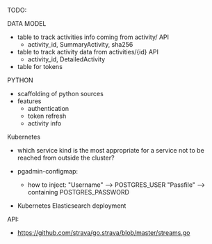 
TODO:

DATA MODEL
- table to track activities info coming from activity/ API
    - activity_id, SummaryActivity, sha256
- table to track activity data from activities/{id} API
    - activity_id, DetailedActivity
- table for tokens

PYTHON
- scaffolding of python sources
- features
    - authentication
    - token refresh
    - activity info

Kubernetes
- which service kind is the most appropriate for a service not to be reached from outside the cluster?
- pgadmin-configmap:
    - how to inject:
        "Username" --> POSTGRES_USER
        "Passfile" --> containing POSTGRES_PASSWORD

- Kubernetes Elasticsearch deployment

API:
- https://github.com/strava/go.strava/blob/master/streams.go